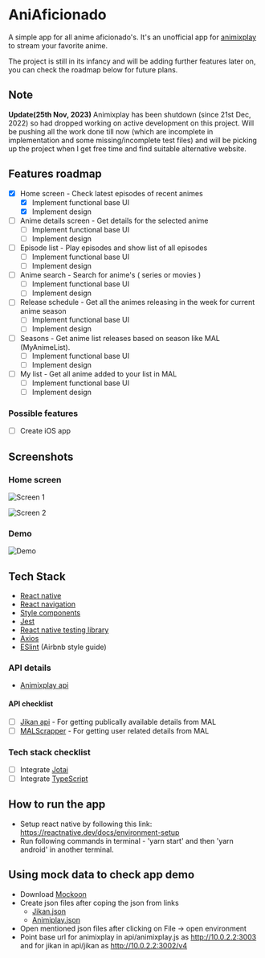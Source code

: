 # AniAficionado

A simple app for all anime aficionado's. It's an unofficial app for [animixplay](https://animixplay.to/) to stream your favorite anime.

The project is still in its infancy and will be adding further features later on, you can check the roadmap below for future plans.

## Note

**Update(25th Nov, 2023)**
Animixplay has been shutdown (since 21st Dec, 2022) so had dropped working on active development on this project. Will be pushing all the work done till now (which are incomplete in implementation and some missing/incomplete test files) and will be picking up the project when I get free time and find suitable alternative website.

## Features roadmap

- [x] Home screen - Check latest episodes of recent animes
  - [x] Implement functional base UI
  - [x] Implement design
- [ ] Anime details screen - Get details for the selected anime
  - [ ] Implement functional base UI
  - [ ] Implement design
- [ ] Episode list - Play episodes and show list of all episodes
  - [ ] Implement functional base UI
  - [ ] Implement design
- [ ] Anime search - Search for anime's ( series or movies )
  - [ ] Implement functional base UI
  - [ ] Implement design
- [ ] Release schedule - Get all the animes releasing in the week for current anime season
  - [ ] Implement functional base UI
  - [ ] Implement design
- [ ] Seasons - Get anime list releases based on season like MAL (MyAnimeList).
  - [ ] Implement functional base UI
  - [ ] Implement design
- [ ] My list - Get all anime added to your list in MAL
  - [ ] Implement functional base UI
  - [ ] Implement design

### Possible features

- [ ] Create iOS app

## Screenshots

### Home screen

![Screen 1](https://i.postimg.cc/26Kgrrkn/Screenshot-1700911787.png)

![Screen 2](https://i.postimg.cc/g2KzdXfR/Screenshot-1700912747.png)

### Demo

![Demo](/demo.webp)

## Tech Stack

- [React native](https://github.com/facebook/react-native)
- [React navigation](https://github.com/react-navigation/react-navigation)
- [Style components](https://github.com/styled-components/styled-components)
- [Jest](https://github.com/facebook/jest)
- [React native testing library](https://github.com/callstack/react-native-testing-library)
- [Axios](https://github.com/axios/axios)
- [ESlint](https://github.com/eslint/eslint) (Airbnb style guide)

### API details

- [Animixplay api](https://animixplay.to/)

#### API checklist

- [ ] [Jikan api](https://jikan.moe/) - For getting publically available details from MAL
- [ ] [MALScrapper](https://github.com/Kylart/MalScraper) - For getting user related details from MAL

### Tech stack checklist

- [ ] Integrate [Jotai](https://github.com/pmndrs/jotai)
- [ ] Integrate [TypeScript](https://github.com/microsoft/TypeScript)

## How to run the app

- Setup react native by following this link: <https://reactnative.dev/docs/environment-setup>
- Run following commands in terminal - 'yarn start' and then 'yarn android' in another terminal.

## Using mock data to check app demo

- Download [Mockoon](https://mockoon.com/)
- Create json files after coping the json from links
  - [Jikan.json](https://www.npoint.io/docs/3c3e1039d3a4237d48ad)
  - [Animiplay.json](https://www.npoint.io/docs/9b45d342305e7631ba88)
- Open mentioned json files after clicking on File -> open environment
- Point base url for animixplay in api/animixplay.js as <http://10.0.2.2:3003> and for jikan in api/jikan as <http://10.0.2.2:3002/v4>
